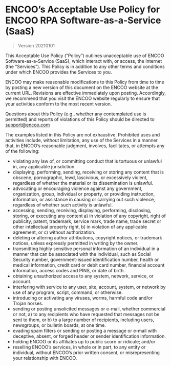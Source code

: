 # ENCOO’s Acceptable Use Policy for ENCOO RPA Software-as-a-Service (SaaS)

> Version 20210101

This Acceptable Use Policy (“Policy”) outlines unacceptable use of ENCOO Software-as-a-Service (SaaS), which interact with, or access, the Internet (the “Services”). This Policy is in addition to any other terms and conditions under which ENCOO provides the Services to you.

ENCOO may make reasonable modifications to this Policy from time to time by posting a new version of this document on the ENCOO website at the current URL. Revisions are effective immediately upon posting. Accordingly, we recommend that you visit the ENCOO website regularly to ensure that your activities conform to the most recent version.

Questions about this Policy (e.g., whether any contemplated use is permitted) and reports of violations of this Policy should be directed to support@encoo.com

The examples listed in this Policy are not exhaustive. Prohibited uses and activities include, without limitation, any use of the Services in a manner that, in ENCOO’s reasonable judgment, involves, facilitates, or attempts any of the following:
- violating any law of, or committing conduct that is tortuous or unlawful in, any applicable jurisdiction.
- displaying, performing, sending, receiving or storing any content that is obscene, pornographic, lewd, lascivious, or excessively violent, regardless of whether the material or its dissemination is unlawful.
- advocating or encouraging violence against any government, organization, group, individual or property, or providing instruction, information, or assistance in causing or carrying out such violence, regardless of whether such activity is unlawful.
- accessing, sending, receiving, displaying, performing, disclosing, storing, or executing any content a) in violation of any copyright, right of publicity, patent, trademark, service mark, trade name, trade secret or other intellectual property right, b) in violation of any applicable agreement, or c) without authorization.
- deleting or altering author attributions, copyright notices, or trademark notices, unless expressly permitted in writing by the owner.
- transmitting highly sensitive personal information of an individual in a manner that can be associated with the individual, such as Social Security number, government-issued identification number, health or medical information, credit card or debit card number, financial account information, access codes and PINS, or date of birth.
- obtaining unauthorized access to any system, network, service, or account.
- interfering with service to any user, site, account, system, or network by use of any program, script, command, or otherwise.
- introducing or activating any viruses, worms, harmful code and/or Trojan horses.
- sending or posting unsolicited messages or e-mail, whether commercial or not, a) to any recipients who have requested that messages not be sent to them, or b) to a large number of recipients, including users, newsgroups, or bulletin boards, at one time.
- evading spam filters or sending or posting a message or e-mail with deceptive, absent, or forged header or sender identification information.
- holding ENCOO or its affiliates up to public scorn or ridicule; and/or
- reselling ENCOO’s services, in whole or in part, to any entity or individual, without ENCOO’s prior written consent, or misrepresenting your relationship with ENCOO.
